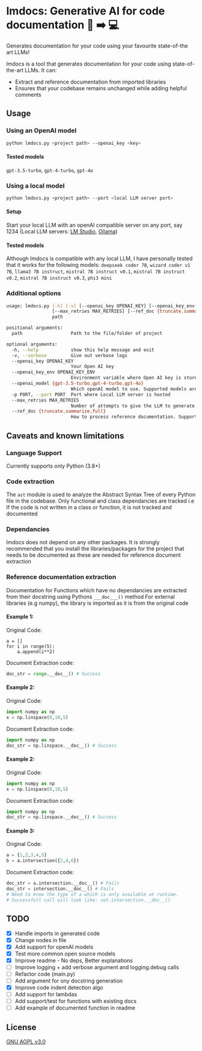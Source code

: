 # lmdocs: Generative AI for code documentation :brain: :arrow_right: :computer:
Generates documentation for your code using your favourite state-of-the art LLMs!

lmdocs is a tool that generates documentation for your code using state-of-the-art LLMs. It can: 
* Extract and reference documentation from imported libraries
* Ensures that your codebase remains unchanged while adding helpful comments

## Usage
### Using an OpenAI model
```bash
python lmdocs.py <project path> --openai_key <key> 
```

#### Tested models
`gpt-3.5-turbo`, `gpt-4-turbo`, `gpt-4o`

### Using a local model
```bash
python lmdocs.py <project path> --port <local LLM server port>
```

#### Setup
Start your local LLM with an openAI compatible server on any port, say 1234 (Local LLM servers: [LM Studio](https://lmstudio.ai/docs/local-server), [Ollama](https://github.com/ollama/ollama/blob/main/docs/api.md#generate-a-chat-completion))

#### Tested models
Although lmdocs is compatible with any local LLM, I have personally tested that it works for the following models: 
`deepseek coder 7B`, `wizard coder v1 7B`, `llama3 7B instruct`, `mistral 7B instruct v0.1`, `mistral 7B instruct v0.2`, `mistral 7B instruct v0.3`, `phi3 mini`

### Additional options
```bash
usage: lmdocs.py [-h] [-v] [--openai_key OPENAI_KEY] [--openai_key_env OPENAI_KEY_ENV] [--openai_model {gpt-3.5-turbo,gpt-4-turbo,gpt-4o}] [-p PORT]
                 [--max_retries MAX_RETRIES] [--ref_doc {truncate,summarize,full}]
                 path

positional arguments:
  path                  Path to the file/folder of project

optional arguments:
  -h, --help            show this help message and exit
  -v, --verbose         Give out verbose logs
  --openai_key OPENAI_KEY
                        Your Open AI key
  --openai_key_env OPENAI_KEY_ENV
                        Environment variable where Open AI key is stored
  --openai_model {gpt-3.5-turbo,gpt-4-turbo,gpt-4o}
                        Which openAI model to use. Supported models are [gpt-3.5-turbo, gpt-4-turbo, gpt-4o]. gpt-3.5-turbo is used by default
  -p PORT, --port PORT  Port where Local LLM server is hosted
  --max_retries MAX_RETRIES
                        Number of attempts to give the LLM to generate the documentation for each function
  --ref_doc {truncate,summarize,full}
                        How to process reference documentation. Supported choices are: [truncate / summarize / full]
```

## Caveats and known limitations

### Language Support
Currently supports only Python (3.8+)

### Code extraction
The `ast` module is used to analyze the Abstract Syntax Tree of every Python file in the codebase. 
Only functional and class dependancies are tracked i.e If the code is not written in a class or function, it is not tracked and documented

### Dependancies
lmdocs does not depend on any other packages.
It is strongly recommended that you install the libraries/packages for the project that needs to be documented as these are needed for reference document extraction

### Reference documentation extraction

Documentation for Functions which have no dependancies are extracted from their docstring using Pythons `___doc___()` method
For external libraries (e.g numpy), the library is imported as it is from the original code

#### Example 1:
Original Code:
```
a = []
for i in range(5):
    a.append(i**2)
```

Document Extraction code:
```python
doc_str = range.__doc__() # Success
```

#### Example 2: 
Original Code:
```python
import numpy as np
x = np.linspace(0,10,5)
```

Document Extraction code:
```python
import numpy as np
doc_str = np.linspace.__doc__() # Success
``` 

#### Example 2: 
Original Code:
```python
import numpy as np
x = np.linspace(0,10,5)
```

Document Extraction code:
```python
import numpy as np
doc_str = np.linspace.__doc__() # Success
```

#### Example 3: 
Original Code:
```python
a = {1,2,3,4,5}
b = a.intersection({2,4,6})
```

Document Extraction code:
```python
doc_str = a.intersection.__doc__() # Fails
doc_str = intersection.__doc__() # Fails
# Need to know the type of a which is only available at runtime.
# Successfull call will look like: set.intersection.__doc__()
```

## TODO

- [x] Handle imports in generated code
- [x] Change nodes in file
- [x] Add support for openAI models
- [x] Test more common open source models
- [x] Improve readme - No deps, Better explanations
- [ ] Improve logging + add verbose argument and logging.debug calls
- [ ] Refactor code (main.py)
- [ ] Add argument for ony docstring generation
- [x] Improve code indent detection algo
- [ ] Add support for lambdas
- [ ] Add support/test for functions with existing docs
- [ ] Add example of documented function in readme

## License 
[GNU AGPL v3.0](https://www.gnu.org/licenses/agpl-3.0.en.html)